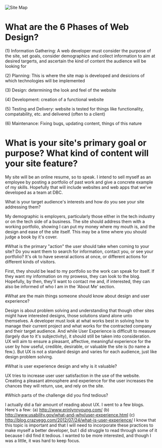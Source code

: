 ![Site Map](/Users/bradleyjupiterbaudot/Desktop/DBC/curriculum/phase-0/week-2/imgs/site-map.png "My Site Map")

# What are the 6 Phases of Web Design?

(1) Information Gathering: A web developer must consider the purpose of the site, set goals, consider demographics and collect information to aim at desired targerts, and ascertain the kind of content the audience will be looking for

(2) Planning: This is where the site map is developed and desicions of which technologies will be implemented

(3) Design: determining the look and feel of the website

(4) Development: creation of a functional website

(5) Testing and Delivery: website is tested for things like functionality, compatability, etc. and delivered (often to a client)

(6) Maintenance: Fixing bugs, updating content, things of this nature


# What is your site's primary goal or purpose? What kind of content will your site feature?

My site will be an online resume, so to speak.  I intend to sell myself as an employee by posting a portfolio of past work and give a concrete example of my skills.  Hopefully that will include websites and web apps that we've developed as a team at DBC.


What is your target audience's interests and how do you see
your site addressing them?

My demographic is employers, particularly those either in the tech industry or on the tech side of a business.  The site should address them with a working portfolio, showing I can put my money where my mouth is, and the design and ease of the site itself.  This may be a time where you should judge a book by it's cover.


#What is the primary "action" the user should take when coming to your site? Do you want them to search for information, contact you, or see your portfolio? It's ok to have several actions at once, or different actions for different kinds of visitors.

First, they should be lead to my portfolio so the work can speak for itself.  If they want my information on my prowess, they can look to the blog.  Hopefully, by then, they'll want to contact me and, if interested, they can also be informed of who I am in the 'About Me' section.


#What are the main things someone should know about design and user experience?

Design is about problem solving and understanding that though other sites might have interested designs, those solutions stand alone unto themselves.  A developer must look at what works best in solving how to manage their current project and what works for the contracted company and their target audience.  And while User Experience is difficult to measure (largely due to it's subjectivity), it should still be taken into consideration.  UX will aim to ensure a pleasant, affective, meaningful experience for the user by how useful, credible, desirable, or valuable the site is (to name a few.).  But UX is not a standard design and varies for each audience, just like design problem solving.

#What is user experience design and why is it valuable?

UX tries to increase user user satisfaction in the use of the website. Creating a pleasant atmosphere and experience for the user increases the chances they will return, use, and rely on the site.

#Which parts of the challenge did you find tedious?

I actually did a fair amount of reading about UX. I went to a few blogs.  Here's a few:
  (a) http://www.erinlynnyoung.com/
  (b) http://www.usability.gov/what-and-why/user-experience.html
  (c) http://blog.crazyegg.com/2012/07/24/what-is-user-experience/
I know that this topic is important and that I will need to incorporate these practices to make myself a better developer, but I did struggle to read through some of it because I did find it tedious.  I wanted to be more interested, and though I was a little, it was hard to keep focus.